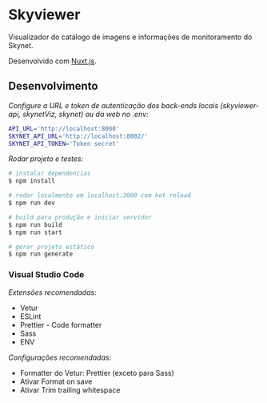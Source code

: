 # Skyviewer

Visualizador do catálogo de imagens e informações de monitoramento do Skynet.

Desenvolvido com [Nuxt.js](https://nuxtjs.org).

## Desenvolvimento

_Configure a URL e token de autenticação dos back-ends locais (skyviewer-api, skynetViz, skynet) ou da web no .env:_

```bash
API_URL='http://localhost:8000'
SKYNET_API_URL='http://localhost:8002/'
SKYNET_API_TOKEN='Token secret'
```

_Rodar projeto e testes:_

```bash
# instalar dependencias
$ npm install

# rodar localmente em localhost:3000 com hot reload
$ npm run dev

# build para produção e iniciar servidor
$ npm run build
$ npm run start

# gerar projeto estático
$ npm run generate
```

### Visual Studio Code

_Extensões recomendadas:_

-   Vetur
-   ESLint
-   Prettier - Code formatter
-   Sass
-   ENV

_Configurações recomendadas:_

-   Formatter do Vetur: Prettier (exceto para Sass)
-   Ativar Format on save
-   Ativar Trim trailing whitespace